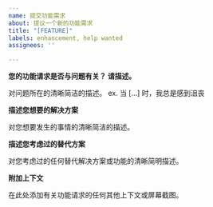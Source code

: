 ```yaml
---
name: 提交功能需求
about: 提议一个新的功能需求
title: "[FEATURE]"
labels: enhancement, help wanted
assignees: ''

---
```


**您的功能请求是否与问题有关？ 请描述。**

对问题所在的清晰简洁的描述。 ex. 当 [...] 时，我总是感到沮丧

**描述您想要的解决方案**

对您想要发生的事情的清晰简洁的描述。

**描述您考虑过的替代方案**

对您考虑过的任何替代解决方案或功能的清晰简明描述。

**附加上下文**

在此处添加有关功能请求的任何其他上下文或屏幕截图。
